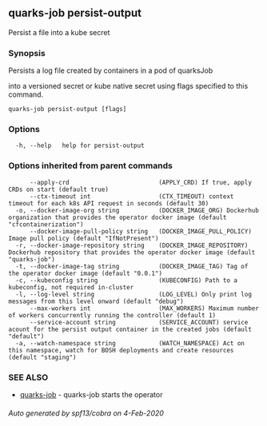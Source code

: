 ## quarks-job persist-output

Persist a file into a kube secret

### Synopsis

Persists a log file created by containers in a pod of quarksJob
	
into a versioned secret or kube native secret using flags specified to this command.


```
quarks-job persist-output [flags]
```

### Options

```
  -h, --help   help for persist-output
```

### Options inherited from parent commands

```
      --apply-crd                         (APPLY_CRD) If true, apply CRDs on start (default true)
      --ctx-timeout int                   (CTX_TIMEOUT) context timeout for each k8s API request in seconds (default 30)
  -o, --docker-image-org string           (DOCKER_IMAGE_ORG) Dockerhub organization that provides the operator docker image (default "cfcontainerization")
      --docker-image-pull-policy string   (DOCKER_IMAGE_PULL_POLICY) Image pull policy (default "IfNotPresent")
  -r, --docker-image-repository string    (DOCKER_IMAGE_REPOSITORY) Dockerhub repository that provides the operator docker image (default "quarks-job")
  -t, --docker-image-tag string           (DOCKER_IMAGE_TAG) Tag of the operator docker image (default "0.0.1")
  -c, --kubeconfig string                 (KUBECONFIG) Path to a kubeconfig, not required in-cluster
  -l, --log-level string                  (LOG_LEVEL) Only print log messages from this level onward (default "debug")
      --max-workers int                   (MAX_WORKERS) Maximum number of workers concurrently running the controller (default 1)
      --service-account string            (SERVICE_ACCOUNT) service acount for the persist output container in the created jobs (default "default")
  -a, --watch-namespace string            (WATCH_NAMESPACE) Act on this namespace, watch for BOSH deployments and create resources (default "staging")
```

### SEE ALSO

* [quarks-job](quarks-job.md)	 - quarks-job starts the operator

###### Auto generated by spf13/cobra on 4-Feb-2020

